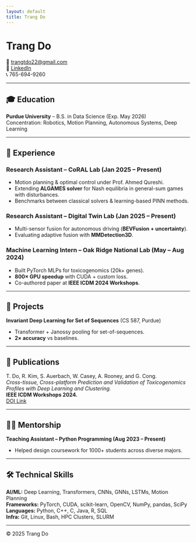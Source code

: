 ```yaml
---
layout: default
title: Trang Do
---
```


# Trang Do

📧 [trangtdo22@gmail.com](mailto:trangtdo22@gmail.com)  
🔗 [LinkedIn](https://linkedin.com/in/trang-td)  
📞 765-694-9260  

---

## 🎓 Education
**Purdue University** – B.S. in Data Science (Exp. May 2026)  
Concentration: Robotics, Motion Planning, Autonomous Systems, Deep Learning  

---

## 💼 Experience

### Research Assistant – CoRAL Lab (Jan 2025 – Present)
- Motion planning & optimal control under Prof. Ahmed Qureshi.  
- Extending **ALGAMES solver** for Nash equilibria in general-sum games with disturbances.  
- Benchmarks between classical solvers & learning-based PINN methods.  

### Research Assistant – Digital Twin Lab (Jan 2025 – Present)
- Multi-sensor fusion for autonomous driving (**BEVFusion + uncertainty**).  
- Evaluating adaptive fusion with **MMDetection3D**.  

### Machine Learning Intern – Oak Ridge National Lab (May – Aug 2024)
- Built PyTorch MLPs for toxicogenomics (20k+ genes).  
- **800× GPU speedup** with CUDA + custom loss.  
- Co-authored paper at **IEEE ICDM 2024 Workshops**.  

---

## 🔬 Projects
**Invariant Deep Learning for Set of Sequences** (CS 587, Purdue)  
- Transformer + Janossy pooling for set-of-sequences.  
- **2× accuracy** vs baselines.  

---

## 📖 Publications
T. Do, R. Kim, S. Auerbach, W. Casey, A. Rooney, and G. Cong.  
*Cross-tissue, Cross-platform Prediction and Validation of Toxicogenomics Profiles with Deep Learning and Clustering.*  
**IEEE ICDM Workshops 2024.**  
[DOI Link](https://doi.org/10.1109/ICDMW65004.2024.00099)  

---

## 👩‍🏫 Mentorship
**Teaching Assistant – Python Programming (Aug 2023 – Present)**  
- Helped design coursework for 1000+ students across diverse majors.  

---

## 🛠️ Technical Skills
**AI/ML:** Deep Learning, Transformers, CNNs, GNNs, LSTMs, Motion Planning  
**Frameworks:** PyTorch, CUDA, scikit-learn, OpenCV, NumPy, pandas, SciPy  
**Languages:** Python, C++, C, Java, R, SQL  
**Infra:** Git, Linux, Bash, HPC Clusters, SLURM  

---

<footer>
© 2025 Trang Do
</footer>
